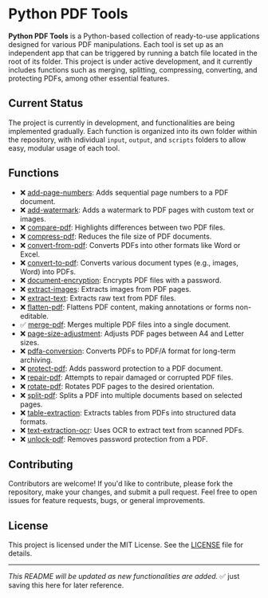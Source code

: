 # Python PDF Tools

**Python PDF Tools** is a Python-based collection of ready-to-use applications designed for various PDF manipulations. Each tool is set up as an independent app that can be triggered by running a batch file located in the root of its folder. This project is under active development, and it currently includes functions such as merging, splitting, compressing, converting, and protecting PDFs, among other essential features.

## Current Status

The project is currently in development, and functionalities are being implemented gradually. Each function is organized into its own folder within the repository, with individual `input`, `output`, and `scripts` folders to allow easy, modular usage of each tool.

## Functions

- ❌ [add-page-numbers](./add-page-numbers): Adds sequential page numbers to a PDF document.
- ❌ [add-watermark](./add-watermark): Adds a watermark to PDF pages with custom text or images.
- ❌ [compare-pdf](./compare-pdf): Highlights differences between two PDF files.
- ❌ [compress-pdf](./compress-pdf): Reduces the file size of PDF documents.
- ❌ [convert-from-pdf](./convert-from-pdf): Converts PDFs into other formats like Word or Excel.
- ❌ [convert-to-pdf](./convert-to-pdf): Converts various document types (e.g., images, Word) into PDFs.
- ❌ [document-encryption](./document-encryption): Encrypts PDF files with a password.
- ❌ [extract-images](./extract-images): Extracts images from PDF pages.
- ❌ [extract-text](./extract-text): Extracts raw text from PDF files.
- ❌ [flatten-pdf](./flatten-pdf): Flattens PDF content, making annotations or forms non-editable.
- ✅ [merge-pdf](./merge-pdf): Merges multiple PDF files into a single document.
- ❌ [page-size-adjustment](./page-size-adjustment): Adjusts PDF pages between A4 and Letter sizes.
- ❌ [pdfa-conversion](./pdfa-conversion): Converts PDFs to PDF/A format for long-term archiving.
- ❌ [protect-pdf](./protect-pdf): Adds password protection to a PDF document.
- ❌ [repair-pdf](./repair-pdf): Attempts to repair damaged or corrupted PDF files.
- ❌ [rotate-pdf](./rotate-pdf): Rotates PDF pages to the desired orientation.
- ❌ [split-pdf](./split-pdf): Splits a PDF into multiple documents based on selected pages.
- ❌ [table-extraction](./table-extraction): Extracts tables from PDFs into structured data formats.
- ❌ [text-extraction-ocr](./text-extraction-ocr): Uses OCR to extract text from scanned PDFs.
- ❌ [unlock-pdf](./unlock-pdf): Removes password protection from a PDF.

## Contributing

Contributors are welcome! If you'd like to contribute, please fork the repository, make your changes, and submit a pull request. Feel free to open issues for feature requests, bugs, or general improvements.

## License

This project is licensed under the MIT License. See the [LICENSE](LICENSE) file for details.

---

*This README will be updated as new functionalities are added.*
✅ just saving this here for later reference.
